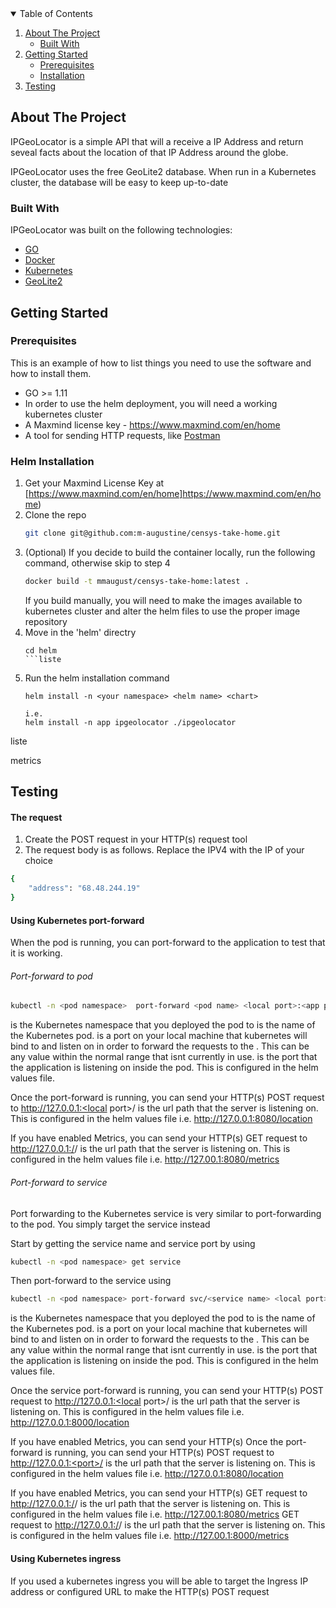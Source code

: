 <!-- TABLE OF CONTENTS -->
<details open="open">
  <summary>Table of Contents</summary>
  <ol>
    <li>
      <a href="#about-the-project">About The Project</a>
      <ul>
        <li><a href="#built-with">Built With</a></li>
      </ul>
    </li>
    <li>
      <a href="#getting-started">Getting Started</a>
      <ul>
        <li><a href="#prerequisites">Prerequisites</a></li>
        <li><a href="#installation">Installation</a></li>
      </ul>
    </li>
    <li><a href="#Testing">Testing</a></li>
  </ol>
</details>



<!-- ABOUT THE PROJECT -->
## About The Project

IPGeoLocator is a simple API that will a receive a IP Address and return seveal facts about the location of that IP Address around the globe.

IPGeoLocator uses the free GeoLite2 database. When run in a Kubernetes cluster, the database will be easy to keep up-to-date

### Built With

IPGeoLocator was built on the following technologies:
* [GO](https://golang.org/)
* [Docker](https://www.docker.com/)
* [Kubernetes](https://kubernetes.io/)
* [GeoLite2](https://www.maxmind.com/en/home)



<!-- GETTING STARTED -->
## Getting Started

### Prerequisites

This is an example of how to list things you need to use the software and how to install them.
* GO >= 1.11
* In order to use the helm deployment, you will need a working kubernetes cluster
* A Maxmind license key - https://www.maxmind.com/en/home
* A tool for sending HTTP requests, like [Postman](https://www.postman.com/downloads/)

### Helm  Installation

1. Get your Maxmind License Key at [https://www.maxmind.com/en/home]https://www.maxmind.com/en/home)
2. Clone the repo
   ```sh
   git clone git@github.com:m-augustine/censys-take-home.git
   ```
3. (Optional) If you decide to build the container locally, run the following command, otherwise skip to step 4
   ```sh
   docker build -t mmaugust/censys-take-home:latest .
   ```
   If you build manually, you will need to make the images available to kubernetes cluster and alter the helm files to use the proper image repository
4. Move in the 'helm' directry
   ```JS
   cd helm
   ```liste
5. Run the helm installation command
   ```JS
   helm install -n <your namespace> <helm name> <chart>
   
   i.e.
   helm install -n app ipgeolocator ./ipgeolocator
   ```
liste
<!-- USAGE EXAMPLES -->metrics
## Testing

#### The request
1. Create the POST request in your HTTP(s) request tool
2. The request body is as follows. Replace the IPV4 with the IP of your choice
```sh
{
	"address": "68.48.244.19"
}
   ```
 #### Using Kubernetes port-forward
When the pod is running, you can port-forward to the application to test that it is working. 

###### Port-forward to pod
```sh
kubectl -n <pod namespace>  port-forward <pod name> <local port>:<app port>
   ```
<pod namepsace>  is the Kubernetes namespace that you deployed the pod to
<pod name>  is the name of the Kubernetes pod.
<local port> is a port on your local machine that kubernetes will bind to and listen on in order to forward the requests to the <app port>. This can be any value within the normal range that isnt currently in use. 
<app port>  is the port that the application is listening on inside the pod. This is configured in the helm values file.
  
 Once the port-forward is running, you can send your HTTP(s) POST request to http://127.0.0.1:<local port>/<app url path>
  <app url path> is the url path that the server is listening on. This is configured in the helm values file
  i.e.   http://127.0.0.1:8080/location
  
  If you have enabled Metrics, you can send your HTTP(s) GET request to http://127.0.0.1:/<local port>/<metrics url path>
  <metrics url path> is the url path that the server is listening on. This is configured in the helm values file
  i.e. http://127.00.1:8080/metrics



###### Port-forward to service

Port forwarding to the Kubernetes service is very similar to port-forwarding to the pod. You simply target the service instead

Start by getting the service name and service port by using
```sh
kubectl -n <pod namespace> get service
   ```
   
 Then port-forward to the service using
 ```sh
kubectl -n <pod namespace> port-forward svc/<service name> <local port>:<service port>
   ```
     
<pod namepsace>  is the Kubernetes namespace that you deployed the pod to
<pod name>  is the name of the Kubernetes pod.
<local port> is a port on your local machine that kubernetes will bind to and listen on in order to forward the requests to the <app port>. This can be any value within the normal range that isnt currently in use. 
<service port>  is the port that the application is listening on inside the pod. This is configured in the helm values file.
  
 Once the service port-forward is running, you can send your HTTP(s) POST request to http://127.0.0.1:<local port>/<app url path>
  <app url path> is the url path that the server is listening on. This is configured in the helm values file
  i.e.   http://127.0.0.1:8000/location
  
  If you have enabled Metrics, you can send your HTTP(s)  Once the port-forward is running, you can send your HTTP(s) POST request to http://127.0.0.1:<port>/<app url path>
  <app url path> is the url path that the server is listening on. This is configured in the helm values file
  i.e.   http://127.0.0.1:8080/location
  
  If you have enabled Metrics, you can send your HTTP(s) GET request to http://127.0.0.1:/<port>/<metrics url path>
  <metrics url path> is the url path that the server is listening on. This is configured in the helm values file
  i.e. http://127.00.1:8080/metrics
GET request to http://127.0.0.1:/<local port>/<metrics url path>
  <metrics url path> is the url path that the server is listening on. This is configured in the helm values file
  i.e. http://127.00.1:8000/metrics


#### Using Kubernetes ingress

If you used a kubernetes ingress you will be able to target the Ingress IP address or configured URL  to make the HTTP(s) POST request



